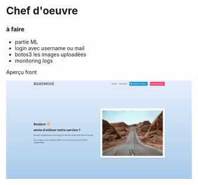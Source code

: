 # Chef d'oeuvre


### à faire


* partie ML
* login avec username ou mail
* botos3 les images uploadées
* monitoring logs


Aperçu front

![preview.png](preview.png)